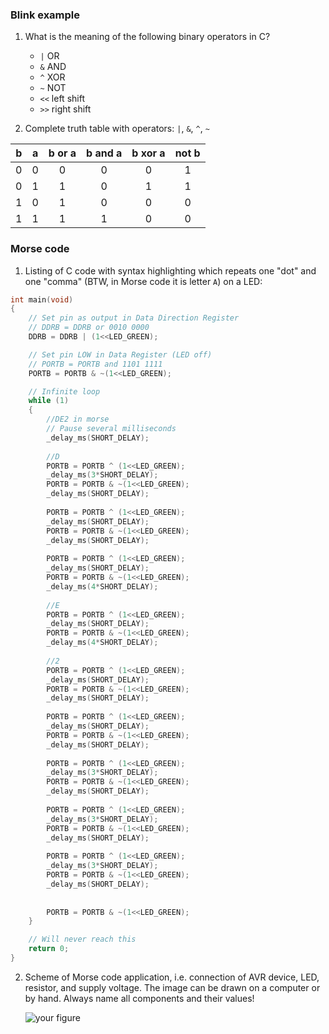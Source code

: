 ### Blink example

1. What is the meaning of the following binary operators in C?
   * `|`  OR
   * `&`  AND
   * `^`  XOR
   * `~`  NOT
   * `<<` left shift
   * `>>` right shift

2. Complete truth table with operators: `|`, `&`, `^`, `~`

| **b** | **a** |**b or a** | **b and a** | **b xor a** | **not b** |
| :-: | :-: | :-: | :-: | :-: | :-: |
| 0 | 0 | 0 | 0 | 0 | 1 |
| 0 | 1 | 1 | 0 | 1 | 1 |
| 1 | 0 | 1 | 0 | 0 | 0 |
| 1 | 1 | 1 | 1 | 0 | 0 |


### Morse code

1. Listing of C code with syntax highlighting which repeats one "dot" and one "comma" (BTW, in Morse code it is letter `A`) on a LED:

```c
int main(void)
{
    // Set pin as output in Data Direction Register
    // DDRB = DDRB or 0010 0000
    DDRB = DDRB | (1<<LED_GREEN);

    // Set pin LOW in Data Register (LED off)
    // PORTB = PORTB and 1101 1111
    PORTB = PORTB & ~(1<<LED_GREEN);

    // Infinite loop
    while (1)
    {
        //DE2 in morse
        // Pause several milliseconds
        _delay_ms(SHORT_DELAY);
                
        //D
        PORTB = PORTB ^ (1<<LED_GREEN);
        _delay_ms(3*SHORT_DELAY);
        PORTB = PORTB & ~(1<<LED_GREEN);
        _delay_ms(SHORT_DELAY);
      
        PORTB = PORTB ^ (1<<LED_GREEN);
        _delay_ms(SHORT_DELAY);
        PORTB = PORTB & ~(1<<LED_GREEN);
        _delay_ms(SHORT_DELAY);
        
        PORTB = PORTB ^ (1<<LED_GREEN);
        _delay_ms(SHORT_DELAY);
        PORTB = PORTB & ~(1<<LED_GREEN);
        _delay_ms(4*SHORT_DELAY);
        
        //E
        PORTB = PORTB ^ (1<<LED_GREEN);
        _delay_ms(SHORT_DELAY);
        PORTB = PORTB & ~(1<<LED_GREEN);
        _delay_ms(4*SHORT_DELAY);
        
        //2
        PORTB = PORTB ^ (1<<LED_GREEN);
        _delay_ms(SHORT_DELAY);
        PORTB = PORTB & ~(1<<LED_GREEN);
        _delay_ms(SHORT_DELAY);
        
        PORTB = PORTB ^ (1<<LED_GREEN);
        _delay_ms(SHORT_DELAY);
        PORTB = PORTB & ~(1<<LED_GREEN);
        _delay_ms(SHORT_DELAY);
        
        PORTB = PORTB ^ (1<<LED_GREEN);
        _delay_ms(3*SHORT_DELAY);
        PORTB = PORTB & ~(1<<LED_GREEN);
        _delay_ms(SHORT_DELAY);
        
        PORTB = PORTB ^ (1<<LED_GREEN);
        _delay_ms(3*SHORT_DELAY);
        PORTB = PORTB & ~(1<<LED_GREEN);
        _delay_ms(SHORT_DELAY);
        
        PORTB = PORTB ^ (1<<LED_GREEN);
        _delay_ms(3*SHORT_DELAY);
        PORTB = PORTB & ~(1<<LED_GREEN);
        _delay_ms(SHORT_DELAY);
        
      
     	PORTB = PORTB & ~(1<<LED_GREEN);
    }

    // Will never reach this
    return 0;
}
```


2. Scheme of Morse code application, i.e. connection of AVR device, LED, resistor, and supply voltage. The image can be drawn on a computer or by hand. Always name all components and their values!

   ![your figure]()
